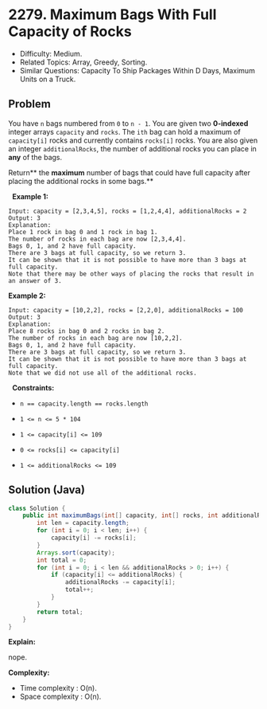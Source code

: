 # 2279. Maximum Bags With Full Capacity of Rocks

- Difficulty: Medium.
- Related Topics: Array, Greedy, Sorting.
- Similar Questions: Capacity To Ship Packages Within D Days, Maximum Units on a Truck.

## Problem

You have ```n``` bags numbered from ```0``` to ```n - 1```. You are given two **0-indexed** integer arrays ```capacity``` and ```rocks```. The ```ith``` bag can hold a maximum of ```capacity[i]``` rocks and currently contains ```rocks[i]``` rocks. You are also given an integer ```additionalRocks```, the number of additional rocks you can place in **any** of the bags.

Return** the **maximum** number of bags that could have full capacity after placing the additional rocks in some bags.**

 
**Example 1:**

```
Input: capacity = [2,3,4,5], rocks = [1,2,4,4], additionalRocks = 2
Output: 3
Explanation:
Place 1 rock in bag 0 and 1 rock in bag 1.
The number of rocks in each bag are now [2,3,4,4].
Bags 0, 1, and 2 have full capacity.
There are 3 bags at full capacity, so we return 3.
It can be shown that it is not possible to have more than 3 bags at full capacity.
Note that there may be other ways of placing the rocks that result in an answer of 3.
```

**Example 2:**

```
Input: capacity = [10,2,2], rocks = [2,2,0], additionalRocks = 100
Output: 3
Explanation:
Place 8 rocks in bag 0 and 2 rocks in bag 2.
The number of rocks in each bag are now [10,2,2].
Bags 0, 1, and 2 have full capacity.
There are 3 bags at full capacity, so we return 3.
It can be shown that it is not possible to have more than 3 bags at full capacity.
Note that we did not use all of the additional rocks.
```

 
**Constraints:**


	
- ```n == capacity.length == rocks.length```
	
- ```1 <= n <= 5 * 104```
	
- ```1 <= capacity[i] <= 109```
	
- ```0 <= rocks[i] <= capacity[i]```
	
- ```1 <= additionalRocks <= 109```



## Solution (Java)

```java
class Solution {
    public int maximumBags(int[] capacity, int[] rocks, int additionalRocks) {
        int len = capacity.length;
        for (int i = 0; i < len; i++) {
            capacity[i] -= rocks[i];
        }
        Arrays.sort(capacity);
        int total = 0;
        for (int i = 0; i < len && additionalRocks > 0; i++) {
            if (capacity[i] <= additionalRocks) {
                additionalRocks -= capacity[i];
                total++;
            }
        }
        return total;
    }
}
```

**Explain:**

nope.

**Complexity:**

* Time complexity : O(n).
* Space complexity : O(n).
